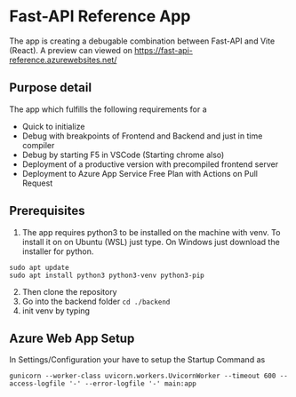 # Fast-API Reference App
The app is creating a debugable combination between Fast-API and Vite (React). A preview can viewed on https://fast-api-reference.azurewebsites.net/ 
## Purpose detail
The app which fulfills the following requirements for a 
- Quick to initialize
- Debug with breakpoints of Frontend and Backend and just in time compiler
- Debug by starting F5 in VSCode (Starting chrome also)
- Deployment of a productive version with precompiled frontend server
- Deployment to Azure App Service Free Plan with Actions on Pull Request

## Prerequisites
1. The app requires python3 to be installed on the machine with venv. To install it on on Ubuntu (WSL) just type. On Windows just download the installer for python.
```
sudo apt update
sudo apt install python3 python3-venv python3-pip
```
2. Then clone the repository
3. Go into the backend folder `cd ./backend`
4. init venv by typing


## Azure Web App Setup

In Settings/Configuration your have to setup the Startup Command as
```
gunicorn --worker-class uvicorn.workers.UvicornWorker --timeout 600 --access-logfile '-' --error-logfile '-' main:app
```